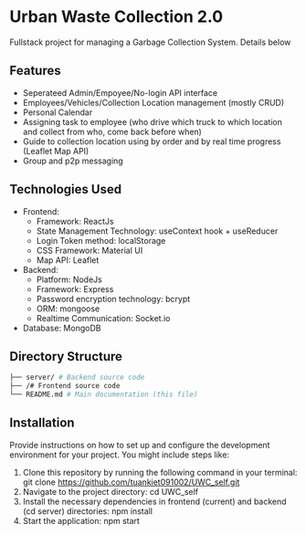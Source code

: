 # Urban Waste Collection 2.0
Fullstack project for managing a Garbage Collection System. Details below

## Features
* Seperateed Admin/Empoyee/No-login API interface
* Employees/Vehicles/Collection Location management (mostly CRUD)
* Personal Calendar
* Assigning task to employee (who drive which truck to which location and collect from who, come back before when)
* Guide to collection location using by order and by real time progress (Leaflet Map API)
* Group and p2p messaging

## Technologies Used
- Frontend:
  * Framework: ReactJs
  * State Management Technology: useContext hook + useReducer
  * Login Token method: localStorage
  * CSS Framework: Material UI
  * Map API: Leaflet
- Backend: 
  * Platform: NodeJs
  * Framework: Express
  * Password encryption technology: bcrypt
  * ORM: mongoose
  * Realtime Communication: Socket.io
- Database: MongoDB

## Directory Structure
```bash
├── server/ # Backend source code
├── /# Frontend source code
└── README.md # Main documentation (this file)
```
## Installation

Provide instructions on how to set up and configure the development environment for your project. You might include steps like:

1. Clone this repository by running the following command in your terminal: git clone https://github.com/tuankiet091002/UWC_self.git
2. Navigate to the project directory: cd UWC_self
3. Install the necessary dependencies in frontend (current) and backend (cd server) directories: npm install
4. Start the application: npm start

